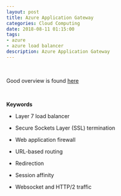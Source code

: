 ```yaml
---
layout: post
title: Azure Application Gateway
categories: Cloud Computing
date: 2018-08-11 01:15:00
tags:
- azure
- azure load balancer
description: Azure Application Gateway 
---
```

<br/>

Good overview is found [here](https://docs.microsoft.com/en-in/azure/application-gateway/overview)

<br/>

**Keywords**

* Layer 7 load balancer                           

* Secure Sockets Layer (SSL) termination       

* Web application firewall         

* URL-based routing          

* Redirection       

* Session affinity    

* Websocket and HTTP/2 traffic      


